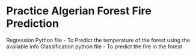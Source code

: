 # Practice Algerian Forest Fire Prediction
Regression Python file - To Predict the temperature of the forest using the available info
Classification python file - To predict the fire in the forest
